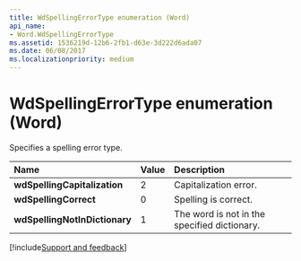```yaml
---
title: WdSpellingErrorType enumeration (Word)
api_name:
- Word.WdSpellingErrorType
ms.assetid: 1536219d-12b6-2fb1-d63e-3d222d6ada07
ms.date: 06/08/2017
ms.localizationpriority: medium
---
```



# WdSpellingErrorType enumeration (Word)

Specifies a spelling error type.



|Name|Value|Description|
|:-----|:-----|:-----|
| **wdSpellingCapitalization**|2|Capitalization error.|
| **wdSpellingCorrect**|0|Spelling is correct.|
| **wdSpellingNotInDictionary**|1|The word is not in the specified dictionary.|

[!include[Support and feedback](~/includes/feedback-boilerplate.md)]